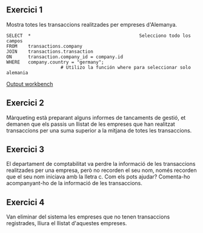 


## Exercici 1

Mostra totes les transaccions realitzades per empreses d'Alemanya.

    SELECT 	*										 Selecciono todo los campos
    FROM 	transactions.company					 
    JOIN 	transactions.transaction                
    ON		transaction.company_id = company.id
    WHERE	company.country = "germany";			
                        # Utilizo la función where para seleccionar solo alemania


[Output workbench](output_n1e1.md)



## Exercici 2
Màrqueting està preparant alguns informes de tancaments de gestió, et demanen que els passis un llistat de les empreses que han realitzat transaccions per una suma superior a la mitjana de totes les transaccions.



## Exercici 3
El departament de comptabilitat va perdre la informació de les transaccions realitzades per una empresa, però no recorden el seu nom, només recorden que el seu nom iniciava amb la lletra c. Com els pots ajudar? Comenta-ho acompanyant-ho de la informació de les transaccions.

## Exercici 4
Van eliminar del sistema les empreses que no tenen transaccions registrades, lliura el llistat d'aquestes empreses.

